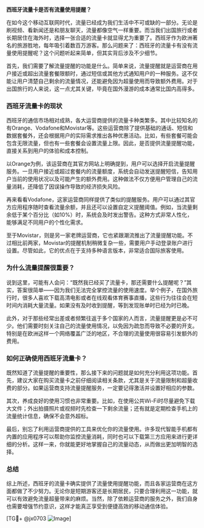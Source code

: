 **西班牙流量卡是否有流量使用提醒？**

在如今这个移动互联网时代，流量已经成为我们生活中不可或缺的一部分。无论是刷视频、看新闻还是和朋友聊天，流量都像空气一样重要。而当我们出国旅行或者长期居住在海外时，选择一张合适的流量卡就显得尤为重要了。西班牙作为欧洲著名的旅游胜地，每年吸引着数百万游客。那么问题来了：西班牙的流量卡有没有流量使用提醒呢？这个问题听起来简单，但其实背后涉及不少细节。

首先，我们需要了解流量提醒的功能是什么。简单来说，流量提醒就是运营商在用户接近或超出流量套餐限额时，通过短信或其他方式通知用户的一种服务。这不仅能让用户清楚自己剩余的流量情况，还能避免因为超量使用而导致额外费用。对于出国旅行的人来说，这一点尤其关键，毕竟在国外漫游的成本通常比国内高得多。

### 西班牙流量卡的现状

西班牙的通信市场相对成熟，各大运营商提供的流量卡种类繁多。其中比较知名的有Orange、Vodafone和Movistar等。这些运营商除了提供基础的通话、短信和数据套餐外，还会根据用户的实际需求推出各种优惠活动。比如，有些套餐可能会包含无限流量，但也有一些套餐会设置流量上限。因此，是否提供流量提醒功能，直接关系到用户的体验和成本控制。

以Orange为例，该运营商在其官方网站上明确提到，用户可以选择开启流量提醒服务。一旦用户接近或超过套餐内的流量额度，系统会自动发送提醒短信，告知用户当前的使用状况以及可能产生的额外费用。这种做法不仅方便用户管理自己的流量消耗，还降低了因误操作导致的经济损失风险。

再来看看Vodafone，这家运营商同样提供了类似的提醒服务。用户可以通过其官方应用程序随时查看流量余额，并且还可以设置自定义提醒阈值。例如，当流量剩余低于某个百分比（如10%）时，系统会及时发出警告。这种方式非常人性化，能够满足不同用户的个性化需求。

至于Movistar，则是另一家老牌运营商，它也紧跟潮流推出了流量提醒功能。不过相比前两家，Movistar的提醒机制稍微复杂一些，需要用户手动登录账户进行设置。尽管如此，它的优点在于支持多种语言版本，非常适合国际旅客使用。

### 为什么流量提醒很重要？

说到这里，可能有人会问：“既然我已经买了流量卡，那还需要什么提醒呢？”其实，答案很简单——因为我们无法完全掌控流量的使用速度。举个例子，在国外旅行时，很多人喜欢下载高清电影或者在线观看体育赛事直播，这些行为往往会在短时间内消耗大量流量。如果没有及时收到提醒，等到发现账单时已经为时已晚。

此外，对于那些经常出差或者频繁往返于多个国家的人而言，流量提醒更是必不可少。他们需要时刻关注自己的流量使用情况，以免因为疏忽而导致不必要的开支。特别是在欧洲这样一个网络覆盖广泛的地区，不合理的流量使用很容易引发额外的费用。

### 如何正确使用西班牙流量卡？

既然知道了流量提醒的重要性，那么接下来的问题就是如何充分利用这项功能。首先，建议大家在购买流量卡之前仔细阅读相关条款，尤其是关于流量限制和超量收费的部分。如果运营商支持流量提醒服务，一定要记得激活并设置好相应的参数。

其次，养成良好的使用习惯也非常重要。比如，在使用公共Wi-Fi时尽量避免下载大文件；外出拍摄照片或视频时先检查一下剩余流量；还有就是定期检查手机上的流量统计信息，确保不会意外超标。

最后，别忘了利用运营商提供的工具来优化你的流量使用。许多现代智能手机都有内置的应用程序可以帮助你监控流量消耗，同时也可以下载第三方应用来进行更详细的分析。这样一来，你就能更好地掌握自己的流量动态，从而做出更加明智的选择。

### 总结

综上所述，西班牙的流量卡确实提供了流量使用提醒功能，而且各家运营商在这方面都做了不少努力。无论你是短期游客还是长期居民，只要合理利用这一功能，就可以有效避免流量超量带来的麻烦。当然，除了依赖运营商的服务之外，我们自身也需要增强节约意识，这样才能真正享受到便捷高效的移动通信体验。

[TG💪+ @jx0703 ![Image](https://github.com/user-attachments/assets/dbca1d08-cadb-493c-b0ec-ad6f7a83f270)]